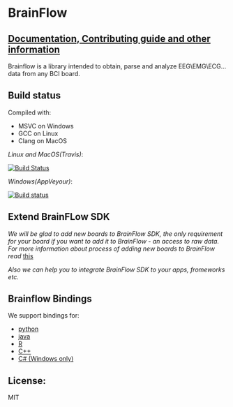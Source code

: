 # BrainFlow

## [Documentation, Contributing guide and other information](https://brainflow.readthedocs.io/)

Brainflow is a library intended to obtain, parse and analyze EEG\EMG\ECG... data from any BCI board.

## Build status

Compiled with:
* MSVC on Windows
* GCC on Linux
* Clang on MacOS

*Linux and MacOS(Travis)*:

[![Build Status](https://travis-ci.com/Andrey1994/brainflow.svg?branch=master)](https://travis-ci.com/Andrey1994/brainflow)

*Windows(AppVeyour)*:

[![Build status](https://ci.appveyor.com/api/projects/status/4gr8uy65f86eh2b5/branch/master?svg=true)](https://ci.appveyor.com/project/Andrey1994/brainflow/branch/master)

## Extend BrainFLow SDK

*We will be glad to add new boards to BrainFlow SDK, the only requirement for your board if you want to add it to BrainFlow - an access to raw data.*
*For more information about process of adding new boards to BrainFlow read* [this](https://brainflow.readthedocs.io/en/latest/BrainFlowDev.html#instructions-to-add-new-boards-to-brainflow)

*Also we can help you to integrate BrainFlow SDK to your apps, fromeworks etc.*

## Brainflow Bindings
We support bindings for:
* [python](./python-package)
* [java](./java-package/brainflow/)
* [R](./r-package/)
* [C++](./cpp-package/)
* [C# (Windows only)](./csharp-package/brainflow/)

## License: 
MIT
